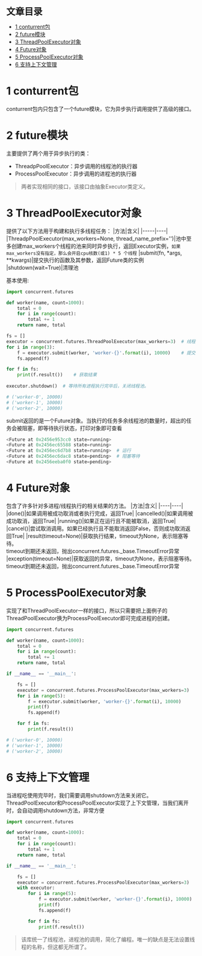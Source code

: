 <font size=5 face='微软雅黑'>__文章目录__</font>
<!-- TOC -->

- [1 conturrent包](#1-conturrent包)
- [2 future模块](#2-future模块)
- [3 ThreadPoolExecutor对象](#3-threadpoolexecutor对象)
- [4 Future对象](#4-future对象)
- [5 ProcessPoolExecutor对象](#5-processpoolexecutor对象)
- [6 支持上下文管理](#6-支持上下文管理)

<!-- /TOC -->

# 1 conturrent包
conturrent包内只包含了一个future模块，它为异步执行调用提供了高级的接口。

# 2 future模块
主要提供了两个用于异步执行的类：
- ThreadpPoolExecutor：异步调用的线程池的执行器
- ProcessPoolExecutor：异步调用的进程池的执行器
> 两者实现相同的接口，该接口由抽象Executor类定义。

# 3 ThreadPoolExecutor对象
提供了以下方法用于构建和执行多线程任务：
|方法|含义|
|-----|----|
|ThreadpPoolExecutor(max_workers=None, thread_name_prefix='')|池中至多创建max_workers个线程的池来同时异步执行，返回Executor实例，`如果max_workers没有指定，那么会开启cpu核数(或1) * 5 个线程`
|submit(fn, *args, **kwargs)|提交执行的函数及其参数，返回Future类的实例
|shutdown(wait=True)|清理池  

基本使用:
```python
import concurrent.futures

def worker(name, count=1000):
    total = 0
    for i in range(count):
        total += 1
    return name, total

fs = []
executor = concurrent.futures.ThreadPoolExecutor(max_workers=3)  # 线程池为3
for i in range(3):
    f = executor.submit(worker, 'worker-{}'.format(i), 10000)    # 提交即异步执行
    fs.append(f)

for f in fs:
    print(f.result())    # 获取结果
    
executor.shutdown()  # 等待所有进程执行完毕后，关闭线程池。

# ('worker-0', 10000)
# ('worker-1', 10000)
# ('worker-2', 10000)
```
submit返回的是一个Future对象。当执行的任务多余线程池的数量时，超出的任务会被阻塞，即等待执行状态，打印对象即可查看
```python
<Future at 0x2456e953cc0 state=running>
<Future at 0x2456ec65588 state=running>
<Future at 0x2456ec6d7b8 state=running>  # 运行
<Future at 0x2456ec6dac8 state=pending>  # 阻塞等待
<Future at 0x2456eeba0f0 state=pending>
```

# 4 Future对象
包含了许多针对多进程/线程执行的相关结果的方法。
|方法|含义|
|----|----|
|done()|如果调用被成功取消或者执行完成，返回True|
|cancelled()|如果调用被成功取消，返回True|
|running()|如果正在运行且不能被取消，返回True|
|cancel()|尝试取消调用。如果已经执行且不能取消返回False，否则成功取消返回True|
|result(timeout=None)|获取执行结果，timeout为None，表示阻塞等待。<br>timeout到期还未返回，抛出concurrent.futures._base.TimeoutError异常
|exception(timeout=None)|获取返回的异常，timeout为None，表示阻塞等待。<br>timeout到期还未返回，抛出concurrent.futures._base.TimeoutError异常

# 5 ProcessPoolExecutor对象
实现了和ThreadPoolExecutor一样的接口，所以只需要把上面例子的ThreadPoolExecutor换为ProcessPoolExecutor即可完成进程的创建。
```python
import concurrent.futures

def worker(name, count=1000):
    total = 0
    for i in range(count):
        total += 1
    return name, total

if __name__ == '__main__':

    fs = []
    executor = concurrent.futures.ProcessPoolExecutor(max_workers=3)
    for i in range(5):
        f = executor.submit(worker, 'worker-{}'.format(i), 10000)
        print(f)
        fs.append(f)

    for f in fs:
        print(f.result())

# ('worker-0', 10000)
# ('worker-1', 10000)
# ('worker-2', 10000)
```

# 6 支持上下文管理
当进程吃使用完毕时，我们需要调用shutdown方法来关闭它。ThreadPoolExecutor和ProcessPoolExecutor实现了上下文管理，当我们离开时，会自动调用shutdown方法，非常方便
```python
import concurrent.futures

def worker(name, count=1000):
    total = 0
    for i in range(count):
        total += 1
    return name, total

if __name__ == '__main__':

    fs = []
    executor = concurrent.futures.ProcessPoolExecutor(max_workers=3)
    with executor:
        for i in range(5):
            f = executor.submit(worker, 'worker-{}'.format(i), 10000)
            print(f)
            fs.append(f)

        for f in fs:
            print(f.result())
```
> 该库统一了线程池，进程池的调用，简化了编程。唯一的缺点是无法设置线程的名称，但这都无所谓了。